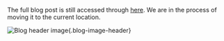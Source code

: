 The full blog post is still accessed through [here](https://www.1onepsilon.com/single-post/2018/03/29/Surds-Trapezoids-and-Global-Maths). We are in the process of moving it to the current location.

![Blog header image](https://es-app.com/assets/23dict.jpg){.blog-image-header}